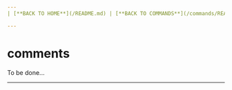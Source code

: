 ```yaml
---
| [**BACK TO HOME**](/README.md) | [**BACK TO COMMANDS**](/commands/README.md) |

---
```

# comments
To be done...

---